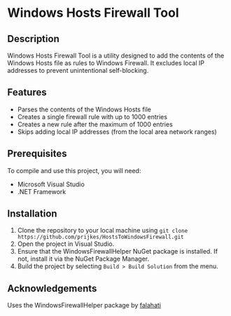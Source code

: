 # Windows Hosts Firewall Tool

## Description

Windows Hosts Firewall Tool is a utility designed to add the contents of the Windows Hosts file as rules to Windows Firewall. It excludes local IP addresses to prevent unintentional self-blocking.

## Features

- Parses the contents of the Windows Hosts file
- Creates a single firewall rule with up to 1000 entries
- Creates a new rule after the maximum of 1000 entries
- Skips adding local IP addresses (from the local area network ranges)

## Prerequisites

To compile and use this project, you will need:

- Microsoft Visual Studio
- .NET Framework

## Installation

1. Clone the repository to your local machine using `git clone https://github.com/prijkes/HostsToWindowsFirewall.git`
2. Open the project in Visual Studio.
3. Ensure that the WindowsFirewallHelper NuGet package is installed. If not, install it via the NuGet Package Manager.
4. Build the project by selecting `Build > Build Solution` from the menu.

## Acknowledgements

Uses the WindowsFirewallHelper package by [falahati](https://github.com/falahati/WindowsFirewallHelper)
